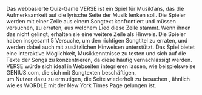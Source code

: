 Das webbasierte Quiz-Game VERSE ist ein Spiel für Musikfans, das die Aufmerksamkeit auf die lyrische Seite der Musik lenken soll.
Die Spieler werden mit einer Zeile aus einem Songtext konfrontiert und müssen versuchen, zu erraten, aus welchem Lied diese Zeile stammt.
Wenn ihnen das nicht gelingt, erhalten sie eine weitere Zeile als Hinweis. Die Spieler haben insgesamt 5 Versuche, um den richtigen Songtitel zu erraten,
und werden dabei auch mit zusätzlichen Hinweisen unterstützt.
Das Spiel bietet eine interaktive Möglichkeit, Musikkenntnisse zu testen und sich auf die Texte der Songs zu konzentrieren, da diese häufig vernachlässigt werden.
VERSE würde sich ideal in Webseiten integrieren lassen, wie beispielsweise GENIUS.com, die sich mit Songtexten beschäftigen,  
um Nutzer dazu zu ermutigen, die Seite wiederholt zu besuchen , ähnlich wie es WORDLE mit der New York Times Page gelungen ist.
